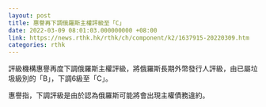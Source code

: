 ```yaml
---
layout: post
title: 惠譽再下調俄羅斯主權評級至「C」
date: 2022-03-09 08:01:03.000000000 +08:00
link: https://news.rthk.hk/rthk/ch/component/k2/1637915-20220309.htm
categories: rthk
---
```


評級機構惠譽再度下調俄羅斯主權評級，將俄羅斯長期外幣發行人評級，由已屬垃圾級別的「B」，下調6級至「C」。

惠譽指，下調評級是由於認為俄羅斯可能將會出現主權債務違約。
